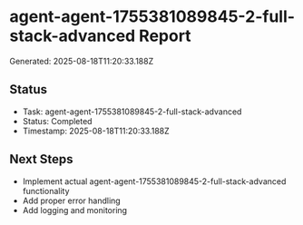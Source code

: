 # agent-agent-1755381089845-2-full-stack-advanced Report

Generated: 2025-08-18T11:20:33.188Z

## Status
- Task: agent-agent-1755381089845-2-full-stack-advanced
- Status: Completed
- Timestamp: 2025-08-18T11:20:33.188Z

## Next Steps
- Implement actual agent-agent-1755381089845-2-full-stack-advanced functionality
- Add proper error handling
- Add logging and monitoring
